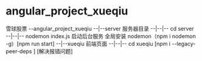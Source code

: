 # angular_project_xueqiu

雪球股票
--angular_project_xueqiu
--|--server 服务器目录
--|--|-- cd server
--|--|-- nodemon index.js 启动后台服务 全局安装 nodemon（npm i nodemon -g）[npm run start]
--|--xueqiu 前端页面
--|--|-- cd xueqiu [npm i --legacy-peer-deps ] [解决报错问题]
